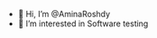 - 👋 Hi, I’m @AminaRoshdy
- 👀 I’m interested in Software testing

<!---
AminaRoshdy/AminaRoshdy is a ✨ special ✨ repository because its `README.md` (this file) appears on your GitHub profile.
You can click the Preview link to take a look at your changes.
--->

